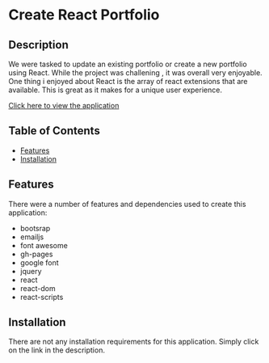 # Create React Portfolio 

## Description
We were tasked to update an existing portfolio or create a new portfolio using React. While the project was challening , it was overall very enjoyable. One thing i enjoyed about React is the array of react extensions that are available. This is great as it makes for a unique user experience. 

[Click here to view the application](https://tajdinov.github.io/React-Portfolio/) 

## Table of Contents
- [Features](#features)
- [Installation](#installation)

## Features
There were a number of features and dependencies used to create this application: 
- bootsrap
- emailjs 
- font awesome 
- gh-pages
- google font 
- jquery 
- react 
- react-dom 
- react-scripts 

## Installation
There are not any installation requirements for this application. Simply click on the link in the description. 
